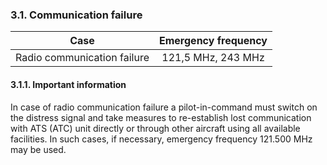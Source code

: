 ### **3.1. Communication failure**

|            Case             | Emergency frequency |
| :-------------------------: | :-----------------: |
| Radio communication failure | 121,5 MHz, 243 MHz  |

#### 3.1.1. Important information

In case of radio communication failure a pilot-in-command must switch on the distress signal and take measures to re-establish lost communication with ATS (ATC) unit directly or through other aircraft using all available facilities. In such cases, if necessary, emergency frequency 121.500 MHz may be used. 
